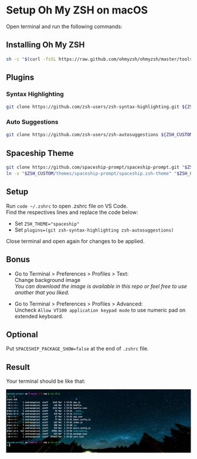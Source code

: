 # Setup Oh My ZSH on macOS

Open terminal and run the following commands:

## Installing Oh My ZSH
```bash
sh -c "$(curl -fsSL https://raw.github.com/ohmyzsh/ohmyzsh/master/tools/install.sh)"
```

## Plugins
### Syntax Highlighting
```bash
git clone https://github.com/zsh-users/zsh-syntax-highlighting.git ${ZSH_CUSTOM:-~/.oh-my-zsh/custom}/plugins/zsh-syntax-highlighting
```

### Auto Suggestions
```bash
git clone https://github.com/zsh-users/zsh-autosuggestions ${ZSH_CUSTOM:-~/.oh-my-zsh/custom}/plugins/zsh-autosuggestions
```

## Spaceship Theme
```bash
git clone https://github.com/spaceship-prompt/spaceship-prompt.git "$ZSH_CUSTOM/themes/spaceship-prompt" --depth=1
ln -s "$ZSH_CUSTOM/themes/spaceship-prompt/spaceship.zsh-theme" "$ZSH_CUSTOM/themes/spaceship.zsh-theme"
```

## Setup
Run `code ~/.zshrc` to open .zshrc file on VS Code. <br />
Find the respectives lines and replace the code below:
- Set `ZSH_THEME="spaceship"`
- Set `plugins=(git zsh-syntax-highlighting zsh-autosuggestions)`

Close terminal and open again for changes to be applied.

## Bonus

- Go to Terminal > Preferences > Profiles > Text: <br />
Change background image <br />
<i>You can download the image is available in this repo or feel free to use another that you liked.</i>

- Go to Terminal > Preferences > Profiles > Advanced: <br />
Uncheck `Allow VT100 application keypad mode` to use numeric pad on extended keyboard.

## Optional
Put `SPACESHIP_PACKAGE_SHOW=false` at the end of `.zshrc` file.

## Result
Your terminal should be like that:

<p align="center">
  <img src="screenshot.png" />
</p>